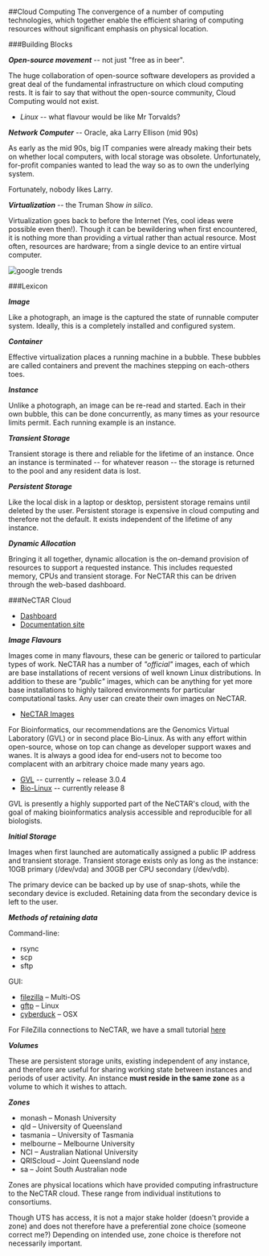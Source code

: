 ##Cloud Computing
The convergence of a number of computing technologies, which together enable the efficient sharing of computing resources without significant emphasis on physical location.



###Building Blocks

***Open-source movement*** -- not just "free as in beer".

 The huge collaboration of open-source software developers as provided a great deal of the fundamental infrastructure on which cloud computing rests. It is fair to say that without the open-source community, Cloud Computing would not exist.

- *Linux* -- what flavour would be like Mr Torvalds?

***Network Computer*** -- Oracle, aka Larry Ellison (mid 90s)

As early as the mid 90s, big IT companies were already making their bets on whether local computers, with local storage was obsolete. Unfortunately, for-profit companies wanted to lead the way so as to own the underlying system.

Fortunately, nobody likes Larry.

***Virtualization*** -- the Truman Show *in silico*.

Virtualization goes back to before the Internet (Yes, cool ideas were possible even then!). Though it can be bewildering when first encountered, it is nothing more than providing a virtual rather than actual resource. Most often, resources are hardware; from a single device to an entire virtual computer.

![google trends](trends.png)



###Lexicon

***Image***

Like a photograph, an image is the captured the state of runnable computer system. Ideally, this is a completely installed and configured system.

***Container***

Effective virtualization places a running machine in a bubble. These bubbles are called containers and prevent the machines stepping on each-others toes.

***Instance***

Unlike a photograph, an image can be re-read and started. Each in their own bubble, this can be done concurrently, as many times as your resource limits permit. Each running example is an instance.

***Transient Storage***

Transient storage is there and reliable for the lifetime of an instance. Once an instance is terminated -- for whatever reason -- the storage is returned to the pool and any resident data is lost.

***Persistent Storage***

Like the local disk in a laptop or desktop, persistent storage remains until deleted by the user. Persistent storage is expensive in cloud computing and therefore not the default. It exists independent of the lifetime of any instance.

***Dynamic Allocation***

Bringing it all together, dynamic allocation is the on-demand provision of resources to support a requested instance. This includes requested memory, CPUs and transient storage. For NeCTAR this can be driven through the web-based dashboard.



###NeCTAR Cloud

- [Dashboard](https://dashboard.rc.nectar.org.au/)
- [Documentation site](https://support.rc.nectar.org.au/docs/getting-started)

***Image Flavours***

Images come in many flavours, these can be generic or tailored to particular types of work. NeCTAR has a number of _"official"_ images, each of which are base installations of recent versions of well known Linux distributions. In addition to these are _"public"_ images, which can be anything for yet more base installations to highly tailored environments for particular computational tasks. Any user can create their own images on NeCTAR.

- [NeCTAR Images](https://dashboard.rc.nectar.org.au/project/images/)

For Bioinformatics, our recommendations are the Genomics Virtual Laboratory (GVL) or in second place Bio-Linux. As with any effort within open-source, whose on top can change as developer support waxes and wanes. It is always a good idea for end-users not to become too complacent with an arbitrary choice made many years ago.

- [GVL](https://genome.edu.au/wiki/GVL) -- currently ~ release 3.0.4
- [Bio-Linux](http://environmentalomics.org/bio-linux/) -- currently release 8

GVL is presently a highly supported part of the NeCTAR's cloud, with the goal of making bioinformatics analysis accessible and reproducible for all biologists.

***Initial Storage***

Images when first launched are automatically assigned a public IP address and transient storage. Transient storage exists only as long as the instance: 10GB primary (/dev/vda) and 30GB per CPU secondary (/dev/vdb). 

The primary device can be backed up by use of snap-shots, while the secondary device is excluded. Retaining data from the secondary device is left to the user.

***Methods of retaining data***

Command-line:

- rsync
- scp
- sftp
 
GUI:

- [filezilla](https://wiki.filezilla-project.org/Main_Page) – Multi-OS
- [gftp](http://gftp.seul.org/) – Linux
- [cyberduck](https://cyberduck.io/?l=en) – OSX

For FileZilla connections to NeCTAR, we have a small tutorial [here](filezilla.md)

***Volumes***

These are persistent storage units, existing independent of any instance, and therefore are useful for sharing working state between instances and periods of user activity. An instance **must reside in the same zone** as a volume to which it wishes to attach.

***Zones***

- monash – Monash University
- qld – University of Queensland
- tasmania – University of Tasmania
- melbourne – Melbourne University
- NCI – Australian National University
- QRIScloud – Joint Queensland node
- sa – Joint South Australian node

Zones are physical locations which have provided computing infrastructure to the NeCTAR cloud. These range from individual institutions to consortiums.

Though UTS has access, it is not a major stake holder (doesn't provide a zone) and does not therefore have a preferential zone choice (someone correct me?) Depending on intended use, zone choice is therefore not necessarily important.
